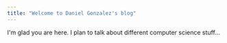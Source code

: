 ```yaml
---
title: "Welcome to Daniel Gonzalez's blog"
---
```


I'm glad you are here. I plan to talk about different computer science stuff...
